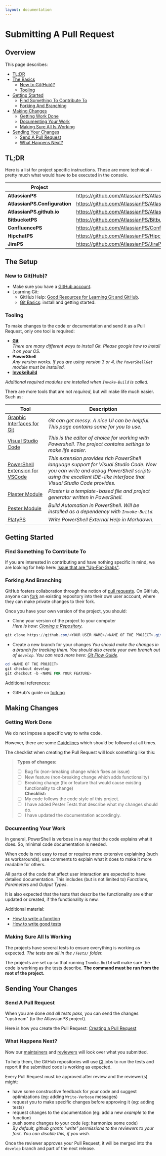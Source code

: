 ```yaml
---
layout: documentation
---
```

# Submitting A Pull Request

## Overview

This page describes:

* [TL;DR](#tldr)
* [The Basics](#the-setup)
  * [New to Git(Hub)?](#new-to-github)
  * [Tooling](#tooling)
* [Getting Started](#getting-started)
  * [Find Something To Contribute To](#find-something-to-contribute-to)
  * [Forking And Branching](#forking-and-branching)
* [Making Changes](#making-changes)
  * [Getting Work Done](#getting-work-done)
  * [Documenting Your Work](#documenting-your-work)
  * [Making Sure All Is Working](#making-sure-all-is-working)
* [Sending Your Changes](#sending-your-changes)
  * [Send A Pull Request](#send-a-pull-request)
  * [What Happens Next?](#what-happens-next)

## TL;DR

Here is a list for project specific instructions.
These are more technical - pretty much what would have to be executed in the console.

|Project|Instructions|
|-------|------------|
|**AtlassianPS**|<https://github.com/AtlassianPS/AtlassianPS/blob/master/CONTRIBUTING.md>|
|**AtlassianPS.Configuration**|<https://github.com/AtlassianPS/AtlassianPS.Configuration/blob/master/CONTRIBUTING.md>|
|**AtlassianPS.github.io**|<https://github.com/AtlassianPS/AtlassianPS.github.io/blob/master/CONTRIBUTING.md>|
|**BitbucketPS**|<https://github.com/AtlassianPS/BitbucketPS/blob/master/CONTRIBUTING.md>|
|**ConfluencePS**|<https://github.com/AtlassianPS/ConfluencePS/blob/master/CONTRIBUTING.md>|
|**HipchatPS**|<https://github.com/AtlassianPS/HipchatPS/blob/master/CONTRIBUTING.md>|
|**JiraPS**|<https://github.com/AtlassianPS/JiraPS/blob/master/CONTRIBUTING.md>|

## The Setup

### New to Git(Hub)?

* Make sure you have a [GitHub account](https://github.com/signup/free).
* Learning Git:
  * GitHub Help: [Good Resources for Learning Git and GitHub][good-git-resources].
  * [Git Basics](https://github.com/PowerShell/PowerShell/blob/master/docs/git/basics.md): install and getting started.

### Tooling

To make changes to the code or documentation and send it as a Pull Request, only one tool is required:

* **[Git]**  
_There are many different ways to install Git._
_Please google how to install it on your OS._
* **PowerShell**  
_Any version works._
_If you are using version 3 or 4, the `PowerShellGet` module must be installed._
* **[InvokeBuild]**

_Additional required modules are installed when `Invoke-Build` is called._

There are more tools that are not _required_, but will make life much easier.
Such as:

|Tool|Description|
|----|-----------|
|[Graphic Interfaces for Git](https://git-scm.com/downloads/guis)|_Git can get messy. A nice UI can be helpful. This page contains some for you to use._|
|[Visual Studio Code]|_This is the editor of choice for working with Powershell. The project contains settings to make life easier._|
|[PowerShell Extension for VSCode]|_This extension provides rich PowerShell language support for Visual Studio Code. Now you can write and debug PowerShell scripts using the excellent IDE-like interface that Visual Studio Code provides._|
|[Plaster Module]|_Plaster is a template-based file and project generator written in PowerShell._|
|[Pester Module]|_Build Automation in PowerShell. Will be installed as a dependency with `Invoke-Build`._|
|[PlatyPS]|_Write PowerShell External Help in Markdown._|

## Getting Started

### Find Something To Contribute To

If you are interested in contributing and have nothing specific in mind,
we are looking for help here: [Issue that are "Up-For-Grabs"](https://github.com/issues?utf8=✓&q=is%3Aopen+user%3AAtlassianPS+label%3Aup-for-grabs).

### Forking And Branching

GitHub fosters collaboration through the notion of [pull requests][using-prs].
On GitHub, anyone can [fork][fork-a-repo] an existing repository
into their own user account, where they can make private changes to their fork.

Once you have your own version of the project, you should:

* Clone your version of the project to your computer  
_Here is how: [Cloning a Repository](https://help.github.com/articles/cloning-a-repository/)._  
```powershell
git clone https://github.com/<YOUR USER NAME>/<NAME OF THE PROJECT>.git
```
* Create a new branch for your changes
_You should make the changes in a branch for tracking them._
_You should also create your own branch out of `develop`._
_You can read more here: [Git Flow Guide](https://www.atlassian.com/git/tutorials/comparing-workflows/gitflow-workflow)._
```powershell
cd <NAME OF THE PROJECT>
git checkout develop
git checkout -b <NAME FOR YOUR FEATURE>
```

Additional references:

* GitHub's guide on [forking](https://guides.github.com/activities/forking/)

## Making Changes

### Getting Work Done

We do not impose a specific way to write code.

However, there are some [Guidelines](our-guidelines.html) which should be followed at all times.

The checklist when creating the Pull Request will look something like this:

> **Types of changes:**  
> - [ ] Bug fix (non-breaking change which fixes an issue)  
> - [ ] New feature (non-breaking change which adds functionality)  
> - [ ] Breaking change (fix or feature that would cause existing functionality to change)  
> **Checklist:**  
> - [ ] My code follows the code style of this project.  
> - [ ] I have added Pester Tests that describe what my changes should do.  
> - [ ] I have updated the documentation accordingly.

### Documenting Your Work

In general, PowerShell is verbose in a way that the code explains what it does.
So, minimal code documentation is needed.

When code is not easy to read or requires more extensive explaining (such as workarounds),
use comments to explain what it does to make it more readable for others.

All parts of the code that affect user interaction are expected to have detailed documentation.
This includes (but is not limited to) _Functions_, _Parameters_ and _Output Types_.

It is also expected that the tests that describe the functionality are either updated or created, if the functionality is new.

Additional material:

* [How to write a function](writing-functions.html)
* [How to write good tests](writing-tests.html)

### Making Sure All Is Working

The projects have several tests to ensure everything is working as expected.
_The tests are all in the `/Tests/` folder._

The projects are set up so that running `Invoke-Build` will make sure the code is working as the tests describe.
**The command must be run from the root of the project.**

## Sending Your Changes

### Send A Pull Request

When you are done _and all tests pass_, you can send the changes "upstream" (to the AtlassianPS project).

Here is how you create the Pull Request: [Creating a Pull Request](https://help.github.com/articles/creating-a-pull-request/)

### What Happens Next?

Now our [maintainers](https://github.com/orgs/AtlassianPS/teams/maintainers) and [reviewers](https://github.com/orgs/AtlassianPS/teams/reviewers) will look over what you submitted.

To help them, the GitHub repositories will use [CI](https://en.wikipedia.org/wiki/Continuous_integration) jobs to run the tests and report if the submitted code is working as expected.

Every Pull Request must be approved after review and the reviewer(s) might:

* have some constructive feedback for your code and suggest optimizations (eg: adding `Write-Verbose` messages)
* request you to make specific changes before approving it (eg: adding tests)
* request changes to the documentation (eg: add a new _example_ to the function)
* push some changes to your code (eg: harmonize some code)  
_By default, github grants "write" permissions to the reviewers to your fork._
_You can disable this, if you wish._

Once the reviewer approves your Pull Request, it will be merged into the `develop` branch and part of the next release.

<!-- reference-style links -->
  [Pester Module]: https://github.com/pester/Pester
  [Git]: https://git-scm.com
  [Visual Studio Code]: https://code.visualstudio.com
  [Plaster Module]: https://github.com/PowerShell/Plaster
  [PowerShell Extension for VSCode]: https://marketplace.visualstudio.com/items?itemName=ms-vscode.PowerShell
  [InvokeBuild]: https://github.com/nightroman/Invoke-Build
  [PlatyPS]: https://github.com/PowerShell/platyPS
  [using-prs]: https://help.github.com/articles/using-pull-requests/
  [fork-a-repo]: https://help.github.com/articles/fork-a-repo/
  [good-git-resources]: https://help.github.com/articles/good-resources-for-learning-git-and-github/

